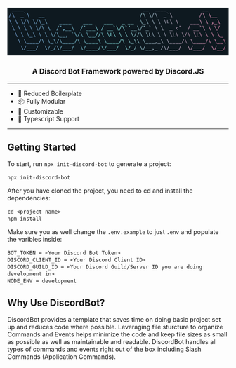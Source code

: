 
<p align="center">
  <img src="https://github.com/Vrkljan/DiscordBot/blob/68ccaff4f8e59b0f73a0a68f09de8958b8c9eeb2/assets/discordbot.PNG" alt="DiscordBot Banner"  >
</p>

<h3 align="center">
  A Discord Bot Framework powered by Discord.JS
</h3>

<hr/>

* 🔻 Reduced Boilerplate
* 📦 Fully Modular
* 🔨 Customizable
* :large_blue_circle: Typescript Support

<hr/>

## Getting Started

To start, run ``npx init-discord-bot`` to generate a project:

```
npx init-discord-bot
```

After you have cloned the project, you need to cd and install the dependencies:
```
cd <project name>
npm install
```
Make sure you as well change the ``.env.example`` to just ``.env`` and populate the varibles inside:
```
BOT_TOKEN = <Your Discord Bot Token>
DISCORD_CLIENT_ID = <Your Discord Client ID>
DISCORD_GUILD_ID = <Your Discord Guild/Server ID you are doing development in>
NODE_ENV = development
```

## Why Use DiscordBot?

DiscordBot provides a template that saves time on doing basic project set up and reduces code where possible. Leveraging file sturcture to organize Commands and Events helps minimize the code and keep file sizes as small as possible as well as maintainable and readable. DiscordBot handles all types of commands and events right out of the box including Slash Commands (Application Commands). 

